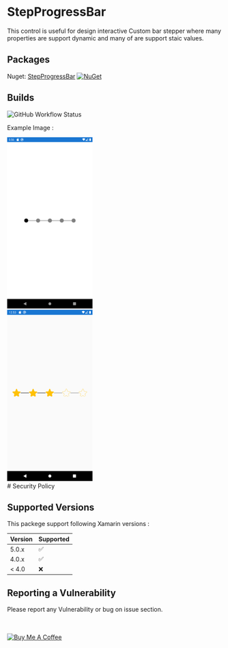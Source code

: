 # StepProgressBar

This control is useful for design interactive Custom bar stepper where many properties are support dynamic and many of are support staic values.

## Packages ##
Nuget:  [StepProgressBar](https://www.nuget.org/packages/StepProgressBar/) [![NuGet](https://img.shields.io/nuget/v/StepProgressBar)](https://www.nuget.org/packages/StepProgressBar/)

## Builds ##
<img alt="GitHub Workflow Status" src="https://img.shields.io/github/workflow/status/shubhamsharma12147/StepProgressBar/CI">

Example Image :

<img src="https://github.com/shubhamsharma12147/StepProgressBar/blob/master/Example/Example%201.png"  width="200" height="400"/>
</br>
<img src="https://github.com/shubhamsharma12147/StepProgressBar/blob/master/Example/Example%202.png"  width="200" height="400"/>
</br>
# Security Policy

## Supported Versions

This packege support following Xamarin versions :

| Version | Supported          |
| ------- | ------------------ |
| 5.0.x   | :white_check_mark:                |
| 4.0.x   | :white_check_mark: |
| < 4.0   | :x:                |

## Reporting a Vulnerability

Please report any Vulnerability or bug on issue section.
</br>
</br>
</br>

<a href="https://www.buymeacoffee.com/Shubham121" target="_blank"><img src="https://cdn.buymeacoffee.com/buttons/v2/default-yellow.png" alt="Buy Me A Coffee" style="height: 60px !important;width: 217px !important;" ></a>
